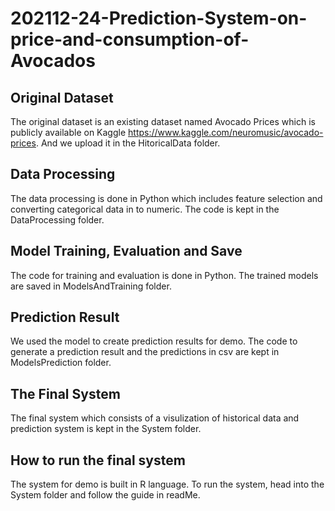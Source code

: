 # 202112-24-Prediction-System-on-price-and-consumption-of-Avocados
## Original Dataset
The original dataset is an existing dataset named Avocado Prices which is publicly available on Kaggle https://www.kaggle.com/neuromusic/avocado-prices. And we upload it in the HitoricalData folder.
## Data Processing
The data processing is done in Python which includes feature selection and converting categorical data in to numeric. The code is kept in the DataProcessing folder.
## Model Training, Evaluation and Save
The code for training and evaluation is done in Python. The trained models are saved in ModelsAndTraining folder.
## Prediction Result
We used the model to create prediction results for demo. The code to generate a prediction result and the predictions in csv are kept in ModelsPrediction folder.
## The Final System
The final system which consists of a visulization of historical data and prediction system is kept in the System folder.
## How to run the final system
The system for demo is built in R language. To run the system, head into the System folder and follow the guide in readMe.
